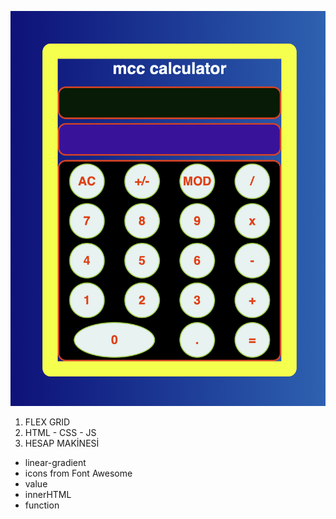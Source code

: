 ![CALCULATOR](./Calculator.png)

1. FLEX GRID
2. HTML - CSS - JS
3. HESAP MAKİNESİ


* linear-gradient
* icons from Font Awesome
* value
* innerHTML
* function

